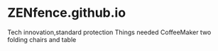 # ZENfence.github.io
Tech innovation,standard protection
Things needed
CoffeeMaker
two folding chairs and table
